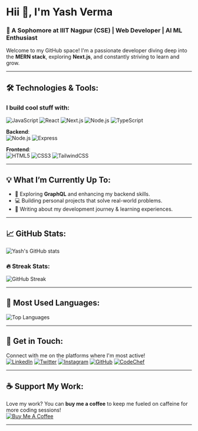 # Hii 👋, I'm Yash Verma 
### 🚀 A Sophomore at IIIT Nagpur (CSE) | Web Developer | AI ML Enthusiast

Welcome to my GitHub space! I'm a passionate developer diving deep into the **MERN stack**, exploring **Next.js**, and constantly striving to learn and grow.

---

## 🛠️ Technologies & Tools:

### I build cool stuff with:
![JavaScript](https://img.shields.io/badge/JavaScript-F7DF1E?style=for-the-badge&logo=javascript&logoColor=black)
![React](https://img.shields.io/badge/React-61DAFB?style=for-the-badge&logo=react&logoColor=black)
![Next.js](https://img.shields.io/badge/Next.js-000000?style=for-the-badge&logo=nextdotjs&logoColor=white)
![Node.js](https://img.shields.io/badge/Node.js-339933?style=for-the-badge&logo=nodedotjs&logoColor=white)
![TypeScript](https://img.shields.io/badge/TypeScript-007ACC?style=for-the-badge&logo=typescript&logoColor=white)

**Backend**:  
![Node.js](https://img.shields.io/badge/Node.js-339933?style=flat-square&logo=nodedotjs&logoColor=white) ![Express](https://img.shields.io/badge/Express.js-404D59?style=flat-square&logo=express)

**Frontend**:  
![HTML5](https://img.shields.io/badge/HTML5-E34F26?style=flat-square&logo=html5&logoColor=white) ![CSS3](https://img.shields.io/badge/CSS3-1572B6?style=flat-square&logo=css3&logoColor=white) ![TailwindCSS](https://img.shields.io/badge/TailwindCSS-38B2AC?style=flat-square&logo=tailwind-css&logoColor=white)

---

## 💡 What I’m Currently Up To:
- 🎯 Exploring **GraphQL** and enhancing my backend skills.
- 💻 Building personal projects that solve real-world problems.
- 📝 Writing about my development journey & learning experiences.
  

---

## 📈 GitHub Stats:
![Yash's GitHub stats](https://github-readme-stats.vercel.app/api?username=YashVerma-code&show_icons=true&theme=radical)

### 🔥 Streak Stats:
![GitHub Streak](https://github-readme-streak-stats.herokuapp.com/?user=YashVerma-code&theme=radical)

---

## 🎯 Most Used Languages:
![Top Languages](https://github-readme-stats.vercel.app/api/top-langs/?username=YashVerma-code&layout=compact&theme=radical)

---

## 🚀 Get in Touch:
Connect with me on the platforms where I'm most active!  
[![LinkedIn](https://img.shields.io/badge/LinkedIn-blue?style=flat-square&logo=linkedin&logoColor=white)](https://www.linkedin.com/in/yash-verma/)
[![Twitter](https://img.shields.io/badge/Twitter-blue?style=flat-square&logo=twitter)](https://twitter.com/yourprofile)
[![Instagram](https://img.shields.io/badge/Instagram-red?style=flat-square&logo=instagram)](https://www.instagram.com/y_a_s_h__v_e_r_m_a_)
[![GitHub](https://img.shields.io/badge/GitHub-black?style=flat-square&logo=github)](https://github.com/YashVerma-code)
[![CodeChef](https://img.shields.io/badge/CodeChef-5B4638?style=for-the-badge&logo=codechef&logoColor=white)](https://www.codechef.com/users/yash7265)

---

## ☕ Support My Work:
Love my work? You can **buy me a coffee** to keep me fueled on caffeine for more coding sessions!  
[![Buy Me A Coffee](https://img.shields.io/badge/Buy%20Me%20A%20Coffee-yellow?style=flat-square&logo=buy-me-a-coffee)](https://www.buymeacoffee.com/yourprofile)

---
